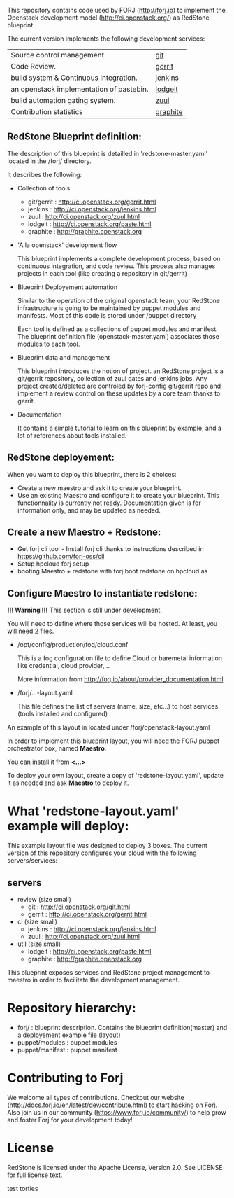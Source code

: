 
This repository contains code used by FORJ (http://forj.io) to implement the Openstack development model (http://ci.openstack.org/) as RedStone blueprint.

The current version implements the following development services:

|| |
|------------------------------------------|-------------------------------------------------------|
| Source control management                | [git](http://git-scm.com/)                            |
| Code Review.                             | [gerrit](https://code.google.com/p/gerrit/)           |
| build system & Continuous integration.   | [jenkins](http://jenkins-ci.org/)                     |
| an openstack implementation of pastebin. | [lodgeit](https://bitbucket.org/dcolish/lodgeit-main) |
| build automation gating system.          | [zuul](http://launchpad.net/zuul)                     |
| Contribution statistics                  | [graphite](http://graphite.openstack.org)             |


RedStone Blueprint definition:
--------------------------------------

The description of this blueprint is detailled in 'redstone-master.yaml' located in the <repo-root>/forj/ directory.

It describes the following:

- Collection of tools
   * git/gerrit : http://ci.openstack.org/gerrit.html
   * jenkins    : http://ci.openstack.org/jenkins.html
   * zuul       : http://ci.openstack.org/zuul.html
   * lodgeit    : http://ci.openstack.org/paste.html
   * graphite   : http://graphite.openstack.org
- 'A la openstack' development flow
  
  This blueprint implements a complete development process, based on continuous integration, and code review.
  This process also manages projects in each tool (like creating a repository in git/gerrit)

- Blueprint Deployement automation

  Similar to the operation of the original openstack team, your RedStone infrastructure is going to be maintained by puppet modules and manifests. 
  Most of this code is stored under <repo-root>/puppet directory
  
  Each tool is defined as a collections of puppet modules and manifest. The blueprint definition file (openstack-master.yaml) associates those modules to each tool.

- Blueprint data and management
  
  This blueprint introduces the notion of project.
  an RedStone project is a git/gerrit repository, collection of zuul gates and jenkins jobs. Any project created/deleted are controled by forj-config git/gerrit repo and implement a review control on these updates by a core team thanks to gerrit.

- Documentation

  It contains a simple tutorial to learn on this blueprint by example, and a lot of references about tools installed.

RedStone deployement:
---------------------

When you want to deploy this blueprint, there is 2 choices:
* Create a new maestro and ask it to create your blueprint.
* Use an existing Maestro and configure it to create your blueprint. This functionnality is currently not ready. Documentation given is for information only, and may be updated as needed.

Create a new Maestro + Redstone:
--------------------------------

* Get forj cli tool - 
  Install forj cli thanks to instructions described in https://github.com/forj-oss/cli
* Setup hpcloud
  forj setup
* booting Maestro + redstone with
  forj boot redstone on hpcloud as <InstanceName>

Configure Maestro to instantiate redstone:
------------------------------------------
**!!! Warning !!!** This section is still under development.

You will need to define where those services will be hosted. At least, you will need 2 files.

- /opt/config/production/fog/cloud.conf

  This is a fog configuration file to define Cloud or baremetal information like credential, cloud provider,...
  
  More information from http://fog.io/about/provider_documentation.html

- <repo-root>/forj/...-layout.yaml

  This file defines the list of servers (name, size, etc...) to host services (tools installed and configured)

An example of this layout in located under <repo-root>/forj/openstack-layout.yaml

In order to implement this blueprint layout, you will need the FORJ puppet orchestrator box, named **Maestro**.

You can install it from **<...>**

To deploy your own layout, create a copy of 'redstone-layout.yaml', update it as needed and ask **Maestro** to deploy it.


What 'redstone-layout.yaml' example will deploy:
=================================================

This example layout file was designed to deploy 3 boxes.
The current version of this repository configures your cloud with the following servers/services:

servers
-------

*  review (size small)
   * git        : http://ci.openstack.org/git.html
   * gerrit     : http://ci.openstack.org/gerrit.html
* ci (size small)
   * jenkins    : http://ci.openstack.org/jenkins.html
   * zuul       : http://ci.openstack.org/zuul.html
* util (size small)
   * lodgeit    : http://ci.openstack.org/paste.html
   * graphite   : http://graphite.openstack.org

This blueprint exposes services and RedStone project management to maestro in order to facilitate the development management.

Repository hierarchy:
=====================

 - forj/           : blueprint description. Contains the blueprint definition(master) and a deployement example file (layout)
 - puppet/modules  : puppet modules
 - puppet/manifest : puppet manifest

Contributing to Forj
=====================
We welcome all types of contributions.  Checkout our website (http://docs.forj.io/en/latest/dev/contribute.html)
to start hacking on Forj.  Also join us in our community (https://www.forj.io/community/) to help grow and foster Forj for
your development today!

License
=====================
RedStone is licensed under the Apache License, Version 2.0.  See LICENSE for full license text.

test torties
